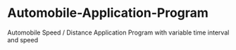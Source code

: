 # Automobile-Application-Program
Automobile Speed / Distance Application Program with variable time interval and speed

